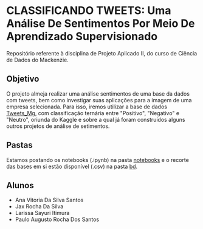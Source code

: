 # CLASSIFICANDO TWEETS: Uma Análise De Sentimentos Por Meio De Aprendizado Supervisionado
Repositório referente à disciplina de Projeto Aplicado II, do curso de Ciência de Dados do Mackenzie.
## Objetivo
O projeto almeja realizar uma análise sentimentos de uma base da dados com tweets, bem como investigar suas aplicações para a imagem de uma empresa selecionada.
Para isso, iremos utilizar a base de dados [Tweets_Mg](https://www.kaggle.com/datasets/domimonteiro/tweets-mg), com classificação ternária entre "Positivo", "Negativo" e "Neutro", oriunda do Kaggle e sobre a qual já foram construídos alguns outros projetos de análise de setimentos.
## Pastas
Estamos postando os notebooks (.ipynb) na pasta [notebooks](https://github.com/jaxrosil/aed_mackenzie/tree/main/notebooks) e o recorte das bases em si estão disponível (.csv) na pasta [bd](https://github.com/jaxrosil/aed_mackenzie/tree/main/bd).
## Alunos
- Ana Vitoria Da Silva Santos
- Jax Rocha Da Silva
- Larissa Sayuri Itimura
- Paulo Augusto Rocha Dos Santos
